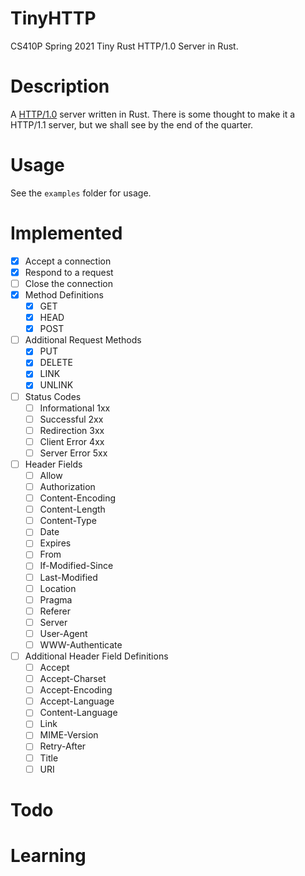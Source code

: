 # TinyHTTP

CS410P Spring 2021 Tiny Rust HTTP/1.0 Server in Rust.

# Description

A [HTTP/1.0](https://www.ietf.org/rfc/rfc1945.txt) server written in
Rust. There is some thought to make it a HTTP/1.1 server, but we shall
see by the end of the quarter.

# Usage

See the `examples` folder for usage.

# Implemented

- [X] Accept a connection
- [X] Respond to a request
- [ ] Close the connection
- [X] Method Definitions
  - [X] GET
  - [X] HEAD
  - [X] POST
- [ ] Additional Request Methods
  - [X] PUT
  - [X] DELETE
  - [X] LINK
  - [X] UNLINK
- [ ] Status Codes
  - [ ] Informational 1xx
  - [ ] Successful 2xx
  - [ ] Redirection 3xx
  - [ ] Client Error 4xx
  - [ ] Server Error 5xx
- [ ] Header Fields
  - [ ] Allow
  - [ ] Authorization
  - [ ] Content-Encoding
  - [ ] Content-Length
  - [ ] Content-Type
  - [ ] Date
  - [ ] Expires
  - [ ] From
  - [ ] If-Modified-Since
  - [ ] Last-Modified
  - [ ] Location
  - [ ] Pragma
  - [ ] Referer
  - [ ] Server
  - [ ] User-Agent
  - [ ] WWW-Authenticate
- [ ] Additional Header Field Definitions
  - [ ] Accept
  - [ ] Accept-Charset
  - [ ] Accept-Encoding
  - [ ] Accept-Language
  - [ ] Content-Language
  - [ ] Link
  - [ ] MIME-Version
  - [ ] Retry-After
  - [ ] Title
  - [ ] URI

# Todo

# Learning
